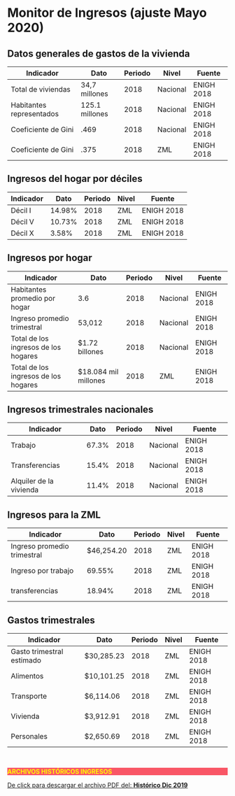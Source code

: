 # Monitor de Ingresos (ajuste Mayo 2020)

## Datos generales de gastos de la vivienda
Indicador                                                       |Dato    |Periodo           |Nivel      |Fuente             |
----------------------------------------------------------------|--------|------------------|-----------|-------------------|
Total de viviendas          |34,7 millones  |2018   |Nacional   |ENIGH 2018         |
Habitantes representados    |125.1 millones |2018   |Nacional   |ENIGH 2018     |
Coeficiente de Gini             |.469       |2018   |Nacional   |ENIGH 2018         |
Coeficiente de Gini     |.375       |2018   |ZML        |ENIGH 2018             |

## Ingresos del hogar por déciles
Indicador                                                       |Dato    |Periodo           |Nivel      |Fuente             |
----------------------------------------------------------------|--------|------------------|-----------|-------------------|
Décil I     |14.98%     | 2018  |ZML        |ENIGH 2018     |
Décil V     |10.73%     | 2018  |ZML        |ENIGH 2018         |
Décil X     |3.58%      | 2018  |ZML        |ENIGH 2018     |

## Ingresos por hogar
Indicador                                                       |Dato    |Periodo           |Nivel      |Fuente             |
----------------------------------------------------------------|--------|------------------|-----------|-------------------|
Habitantes promedio por hogar       |3.6            |2018   |Nacional   |ENIGH 2018|
Ingreso promedio trimestral         |53,012         |2018   |Nacional   |ENIGH 2018|
Total de los ingresos de los hogares    |$1.72 billones     |2018   |Nacional   |ENIGH 2018|
Total de los ingresos de los hogares    |$18.084 mil millones   |2018   |ZML        |ENIGH 2018|


## Ingresos trimestrales nacionales
Indicador                                                       |Dato    |Periodo           |Nivel      |Fuente             |
----------------------------------------------------------------|--------|------------------|-----------|-------------------|
Trabajo         |67.3%|2018 |Nacional   |ENIGH 2018|
Transferencias      |15.4%|2018 |Nacional   |ENIGH 2018|
Alquiler de la vivienda |11.4%|2018 |Nacional   |ENIGH 2018|


## Ingresos para la ZML
Indicador                                                       |Dato    |Periodo           |Nivel      |Fuente             |
----------------------------------------------------------------|--------|------------------|-----------|-------------------|
Ingreso promedio trimestral |$46,254.20 |2018       |ZML    |ENIGH 2018|
Ingreso por trabajo     |69.55%     |2018       |ZML    |ENIGH 2018|
transferencias          |18.94%     |2018       |ZML    |ENIGH 2018|


## Gastos trimestrales
Indicador                                                       |Dato    |Periodo           |Nivel      |Fuente             |
----------------------------------------------------------------|--------|------------------|-----------|-------------------|
Gasto trimestral estimado   |$30,285.23 |2018   |ZML    |ENIGH 2018|
Alimentos           |$10,101.25 |2018   |ZML    |ENIGH 2018|
Transporte          |$6,114.06  |2018   |ZML    |ENIGH 2018|
Vivienda            |$3,912.91  |2018   |ZML    |ENIGH 2018|
Personales          |$2,650.69  |2018   |ZML    |ENIGH 2018|



</br>


<p style="background-color:#f95666;color:yellow;"><strong>ARCHIVOS HISTÓRICOS INGRESOS</strong></p>

[De click para descargar el archivo PDF del:   <strong>Histórico Dic 2019</strong>](http://www.trcimplan.gob.mx/monitores/ingresos/ingresos-dic-2019.pdf)
</br>


</br>
